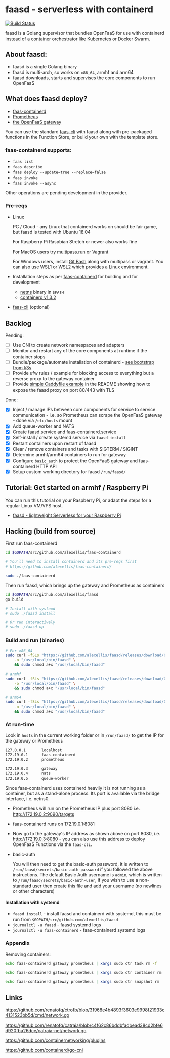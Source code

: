 # faasd - serverless with containerd

[![Build Status](https://travis-ci.com/alexellis/faasd.svg?branch=master)](https://travis-ci.com/alexellis/faasd)

faasd is a Golang supervisor that bundles OpenFaaS for use with containerd instead of a container orchestrator like Kubernetes or Docker Swarm.

## About faasd:

* faasd is a single Golang binary
* faasd is multi-arch, so works on `x86_64`, armhf and arm64
* faasd downloads, starts and supervises the core components to run OpenFaaS

## What does faasd deploy?

* [faas-containerd](https://github.com/alexellis/faas-containerd/)
* [Prometheus](https://github.com/prometheus/prometheus)
* [the OpenFaaS gateway](https://github.com/openfaas/faas/tree/master/gateway)

You can use the standard [faas-cli](https://github.com/openfaas/faas-cli) with faasd along with pre-packaged functions in the Function Store, or build your own with the template store.

### faas-containerd supports:

* `faas list`
* `faas describe` 
* `faas deploy --update=true --replace=false`
* `faas invoke`
* `faas invoke --async`

Other operations are pending development in the provider.

### Pre-reqs

* Linux

    PC / Cloud - any Linux that containerd works on should be fair game, but faasd is tested with Ubuntu 18.04

    For Raspberry Pi Raspbian Stretch or newer also works fine

    For MacOS users try [multipass.run](https://multipass.run) or [Vagrant](https://www.vagrantup.com/)

    For Windows users, install [Git Bash](https://git-scm.com/downloads) along with multipass or vagrant. You can also use WSL1 or WSL2 which provides a Linux environment.

* Installation steps as per [faas-containerd](https://github.com/alexellis/faas-containerd) for building and for development
    * [netns](https://github.com/genuinetools/netns/releases) binary in `$PATH`
    * [containerd v1.3.2](https://github.com/containerd/containerd)

* [faas-cli](https://github.com/openfaas/faas-cli) (optional)

## Backlog

Pending:

* [ ] Use CNI to create network namespaces and adapters
* [ ] Monitor and restart any of the core components at runtime if the container stops
* [ ] Bundle/package/automate installation of containerd - [see bootstrap from k3s](https://github.com/rancher/k3s)
* [ ] Provide ufw rules / example for blocking access to everything but a reverse proxy to the gateway container
* [ ] Provide [simple Caddyfile example](https://blog.alexellis.io/https-inlets-local-endpoints/) in the README showing how to expose the faasd proxy on port 80/443 with TLS

Done:

* [x] Inject / manage IPs between core components for service to service communication - i.e. so Prometheus can scrape the OpenFaaS gateway - done via `/etc/hosts` mount
* [x] Add queue-worker and NATS
* [x] Create faasd.service and faas-containerd.service
* [x] Self-install / create systemd service via `faasd install`
* [x] Restart containers upon restart of faasd
* [x] Clear / remove containers and tasks with SIGTERM / SIGINT
* [x] Determine armhf/arm64 containers to run for gateway
* [x] Configure `basic_auth` to protect the OpenFaaS gateway and faas-containerd HTTP API
* [x] Setup custom working directory for faasd `/run/faasd/`

## Tutorial: Get started on armhf / Raspberry Pi

You can run this tutorial on your Raspberry Pi, or adapt the steps for a regular Linux VM/VPS host.

* [faasd - lightweight Serverless for your Raspberry Pi](https://blog.alexellis.io/faasd-for-lightweight-serverless/)

## Hacking (build from source)

First run faas-containerd

```sh
cd $GOPATH/src/github.com/alexellis/faas-containerd

# You'll need to install containerd and its pre-reqs first
# https://github.com/alexellis/faas-containerd/

sudo ./faas-containerd
```

Then run faasd, which brings up the gateway and Prometheus as containers

```sh
cd $GOPATH/src/github.com/alexellis/faasd
go build

# Install with systemd
# sudo ./faasd install

# Or run interactively
# sudo ./faasd up
```

### Build and run (binaries)

```sh
# For x86_64
sudo curl -fSLs "https://github.com/alexellis/faasd/releases/download/0.4.2/faasd" \
    -o "/usr/local/bin/faasd" \
    && sudo chmod a+x "/usr/local/bin/faasd"

# armhf
sudo curl -fSLs "https://github.com/alexellis/faasd/releases/download/0.4.2/faasd-armhf" \
    -o "/usr/local/bin/faasd" \
    && sudo chmod a+x "/usr/local/bin/faasd"

# arm64
sudo curl -fSLs "https://github.com/alexellis/faasd/releases/download/0.4.2/faasd-arm64" \
    -o "/usr/local/bin/faasd" \
    && sudo chmod a+x "/usr/local/bin/faasd"
```

### At run-time

Look in `hosts` in the current working folder or in `/run/faasd/` to get the IP for the gateway or Prometheus

```sh
127.0.0.1       localhost
172.19.0.1      faas-containerd
172.19.0.2      prometheus

172.19.0.3      gateway
172.19.0.4      nats
172.19.0.5      queue-worker
```

Since faas-containerd uses containerd heavily it is not running as a container, but as a stand-alone process. Its port is available via the bridge interface, i.e. netns0.

* Prometheus will run on the Prometheus IP plus port 8080 i.e. http://172.19.0.2:9090/targets

* faas-containerd runs on 172.19.0.1:8081

* Now go to the gateway's IP address as shown above on port 8080, i.e. http://172.19.0.3:8080 - you can also use this address to deploy OpenFaaS Functions via the `faas-cli`. 

* basic-auth

    You will then need to get the basic-auth password, it is written to `/run/faasd/secrets/basic-auth-password` if you followed the above instructions.
The default Basic Auth username is `admin`, which is written to `/run/faasd/secrets/basic-auth-user`, if you wish to use a non-standard user then create this file and add your username (no newlines or other characters) 

#### Installation with systemd

* `faasd install` - install faasd and containerd with systemd, this must be run from `$GOPATH/src/github.com/alexellis/faasd`
* `journalctl -u faasd` - faasd systemd logs
* `journalctl -u faas-containerd` - faas-containerd systemd logs

### Appendix

Removing containers:

```sh
echo faas-containerd gateway prometheus | xargs sudo ctr task rm -f

echo faas-containerd gateway prometheus | xargs sudo ctr container rm

echo faas-containerd gateway prometheus | xargs sudo ctr snapshot rm
```

## Links

https://github.com/renatofq/ctrofb/blob/31968e4b4893f3603e9998f21933c4131523bb5d/cmd/network.go

https://github.com/renatofq/catraia/blob/c4f62c86bddbfadbead38cd2bfe6d920fba26dce/catraia-net/network.go

https://github.com/containernetworking/plugins

https://github.com/containerd/go-cni

